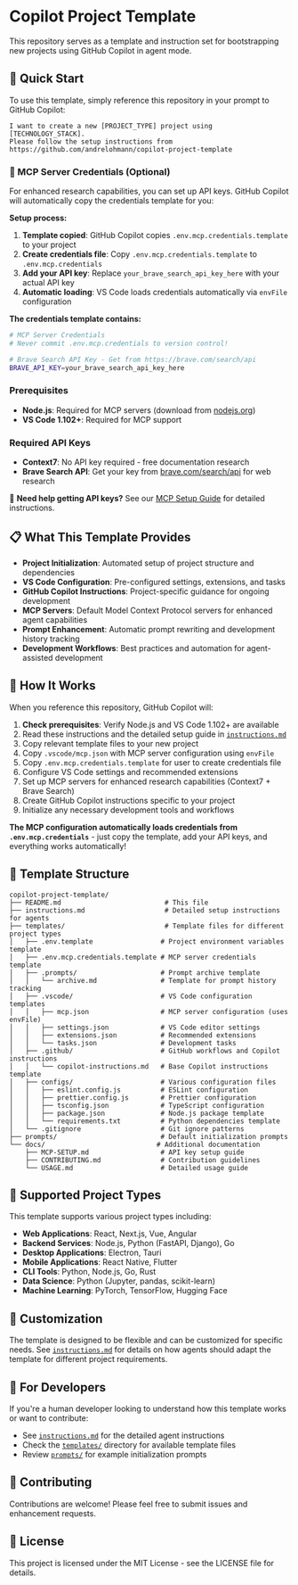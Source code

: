 # Copilot Project Template

This repository serves as a template and instruction set for bootstrapping new projects using GitHub Copilot in agent mode.

## 🚀 Quick Start

To use this template, simply reference this repository in your prompt to GitHub Copilot:

```
I want to create a new [PROJECT_TYPE] project using [TECHNOLOGY_STACK]. 
Please follow the setup instructions from https://github.com/andrelohmann/copilot-project-template
```

### 🔑 MCP Server Credentials (Optional)

For enhanced research capabilities, you can set up API keys. GitHub Copilot will automatically copy the credentials template for you:

**Setup process:**
1. **Template copied**: GitHub Copilot copies `.env.mcp.credentials.template` to your project
2. **Create credentials file**: Copy `.env.mcp.credentials.template` to `.env.mcp.credentials`
3. **Add your API key**: Replace `your_brave_search_api_key_here` with your actual API key
4. **Automatic loading**: VS Code loads credentials automatically via `envFile` configuration

**The credentials template contains:**
```bash
# MCP Server Credentials
# Never commit .env.mcp.credentials to version control!

# Brave Search API Key - Get from https://brave.com/search/api
BRAVE_API_KEY=your_brave_search_api_key_here
```

### Prerequisites

- **Node.js**: Required for MCP servers (download from [nodejs.org](https://nodejs.org/))
- **VS Code 1.102+**: Required for MCP support

### Required API Keys

- **Context7**: No API key required - free documentation research
- **Brave Search API**: Get your key from [brave.com/search/api](https://brave.com/search/api) for web research

📖 **Need help getting API keys?** See our [MCP Setup Guide](./docs/MCP-SETUP.md) for detailed instructions.

## 📋 What This Template Provides

- **Project Initialization**: Automated setup of project structure and dependencies
- **VS Code Configuration**: Pre-configured settings, extensions, and tasks
- **GitHub Copilot Instructions**: Project-specific guidance for ongoing development
- **MCP Servers**: Default Model Context Protocol servers for enhanced agent capabilities
- **Prompt Enhancement**: Automatic prompt rewriting and development history tracking
- **Development Workflows**: Best practices and automation for agent-assisted development

## 🤖 How It Works

When you reference this repository, GitHub Copilot will:

1. **Check prerequisites**: Verify Node.js and VS Code 1.102+ are available
2. Read these instructions and the detailed setup guide in [`instructions.md`](./instructions.md)
3. Copy relevant template files to your new project
4. Copy `.vscode/mcp.json` with MCP server configuration using `envFile`
5. Copy `.env.mcp.credentials.template` for user to create credentials file
6. Configure VS Code settings and recommended extensions
7. Set up MCP servers for enhanced research capabilities (Context7 + Brave Search)
8. Create GitHub Copilot instructions specific to your project
9. Initialize any necessary development tools and workflows

**The MCP configuration automatically loads credentials from `.env.mcp.credentials`** - just copy the template, add your API keys, and everything works automatically!

## 📁 Template Structure

```
copilot-project-template/
├── README.md                          # This file
├── instructions.md                    # Detailed setup instructions for agents
├── templates/                         # Template files for different project types
│   ├── .env.template                 # Project environment variables template
│   ├── .env.mcp.credentials.template # MCP server credentials template
│   ├── .prompts/                     # Prompt archive template
│   │   └── archive.md                # Template for prompt history tracking
│   ├── .vscode/                      # VS Code configuration templates
│   │   ├── mcp.json                  # MCP server configuration (uses envFile)
│   │   ├── settings.json             # VS Code editor settings
│   │   ├── extensions.json           # Recommended extensions
│   │   └── tasks.json                # Development tasks
│   ├── .github/                      # GitHub workflows and Copilot instructions
│   │   └── copilot-instructions.md   # Base Copilot instructions template
│   ├── configs/                      # Various configuration files
│   │   ├── eslint.config.js          # ESLint configuration
│   │   ├── prettier.config.js        # Prettier configuration
│   │   ├── tsconfig.json             # TypeScript configuration
│   │   ├── package.json              # Node.js package template
│   │   └── requirements.txt          # Python dependencies template
│   └── .gitignore                    # Git ignore patterns
├── prompts/                          # Default initialization prompts
└── docs/                            # Additional documentation
    ├── MCP-SETUP.md                  # API key setup guide
    ├── CONTRIBUTING.md               # Contribution guidelines
    └── USAGE.md                      # Detailed usage guide
```

## 🎯 Supported Project Types

This template supports various project types including:

- **Web Applications**: React, Next.js, Vue, Angular
- **Backend Services**: Node.js, Python (FastAPI, Django), Go
- **Desktop Applications**: Electron, Tauri
- **Mobile Applications**: React Native, Flutter
- **CLI Tools**: Python, Node.js, Go, Rust
- **Data Science**: Python (Jupyter, pandas, scikit-learn)
- **Machine Learning**: PyTorch, TensorFlow, Hugging Face

## 🔧 Customization

The template is designed to be flexible and can be customized for specific needs. See [`instructions.md`](./instructions.md) for details on how agents should adapt the template for different project requirements.

## 📖 For Developers

If you're a human developer looking to understand how this template works or want to contribute:

- See [`instructions.md`](./instructions.md) for the detailed agent instructions
- Check the [`templates/`](./templates/) directory for available template files
- Review [`prompts/`](./prompts/) for example initialization prompts

## 🤝 Contributing

Contributions are welcome! Please feel free to submit issues and enhancement requests.

## 📄 License

This project is licensed under the MIT License - see the LICENSE file for details.
